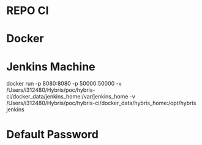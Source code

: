 # REPO CI

# Docker

# Jenkins Machine

docker run -p 8080:8080 -p 50000:50000 -v /Users/i312480/Hybris/poc/hybris-ci/docker_data/jenkins_home:/var/jenkins_home -v /Users/i312480/Hybris/poc/hybris-ci/docker_data/hybris_home:/opt/hybris jenkins

# Default Password

